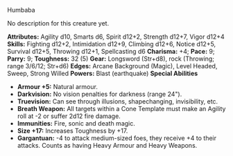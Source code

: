Humbaba

No description for this creature yet.

**Attributes:** Agility d10, Smarts d6, Spirit d12+2, Strength d12+7,
Vigor d12+4
**Skills:** Fighting d12+2, Intimidation d12+9, Climbing d12+6, Notice
d12+5, Survival d12+5, Throwing d12+1, Spellcasting d6
**Charisma:** +4; **Pace:** 9; **Parry:** 9; **Toughness:** 32 (5)
**Gear:** Longsword (Str+d8), rock (Throwing; range 3/6/12; Str+d6)
**Edges:** Arcane Background (Magic), Level Headed, Sweep, Strong
Willed
**Powers:** Blast (earthquake)
**Special Abilities**
- **Armour +5:** Natural armour.
- **Darkvision:** No vision penalties for darkness (range 24").
- **Truevision:** Can see through illusions, shapechanging,
invisibility, etc.
- **Breath Weapon:** All targets within a Cone Template must make an
Agility roll at -2 or suffer 2d12 fire damage.
- **Immunities:** Fire, sonic and death magic.
- **Size +17:** Increases Toughness by +17.
- **Gargantuan:** -4 to attack medium-sized foes, they receive +4 to
their attacks. Counts as having Heavy Armour and Heavy Weapons.

